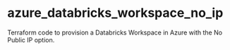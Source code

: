# azure_databricks_workspace_no_ip
Terraform code to provision a Databricks Workspace in Azure with the No Public IP option.
